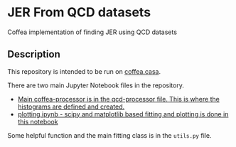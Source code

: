 # JER From QCD datasets

Coffea implementation of finding JER using QCD datasets


## Description

This repository is intended to be run on [coffea.casa](coffea.casa).

There are two main Jupyter Notebook files in the repository.  

* [Main coffea-processor is in the qcd-processor file. This is where the histograms are defined and created. ](https://github.com/mandalaritra1/JERcoffeacasa/blob/master/qcd_processor-v3.ipynb)
* [plotting.ipynb - scipy and matplotlib based fitting and plotting is done in this notebook](https://github.com/mandalaritra1/JERcoffeacasa/blob/master/plotting.ipynb)

Some helpful function and the main fitting class is in the `utils.py` file.

